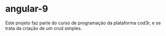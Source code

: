 # angular-9

Este projeto faz parte do curso de programação da plataforma cod3r, e se trata da criação de um crud simples. 
